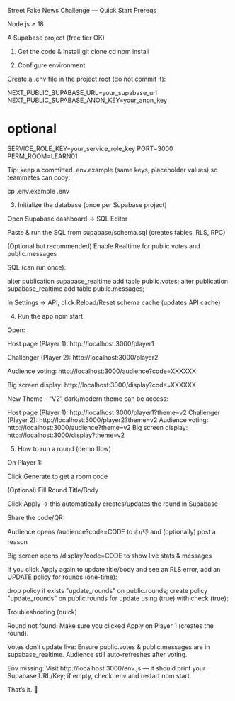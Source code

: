 Street Fake News Challenge — Quick Start
Prereqs

Node.js ≥ 18

A Supabase project (free tier OK)

1) Get the code & install
git clone <your-repo-url>
cd <repo-folder>
npm install

2) Configure environment

Create a .env file in the project root (do not commit it):

NEXT_PUBLIC_SUPABASE_URL=your_supabase_url
NEXT_PUBLIC_SUPABASE_ANON_KEY=your_anon_key

# optional
SERVICE_ROLE_KEY=your_service_role_key
PORT=3000
PERM_ROOM=LEARN01


Tip: keep a committed .env.example (same keys, placeholder values) so teammates can copy:

cp .env.example .env

3) Initialize the database (once per Supabase project)

Open Supabase dashboard → SQL Editor

Paste & run the SQL from supabase/schema.sql (creates tables, RLS, RPC)

(Optional but recommended) Enable Realtime for public.votes and public.messages

SQL (can run once):

alter publication supabase_realtime add table public.votes;
alter publication supabase_realtime add table public.messages;



In Settings → API, click Reload/Reset schema cache (updates API cache)

4) Run the app
npm start


Open:

Host page (Player 1): http://localhost:3000/player1

Challenger (Player 2): http://localhost:3000/player2

Audience voting: http://localhost:3000/audience?code=XXXXXX

Big screen display: http://localhost:3000/display?code=XXXXXX

New Theme - “V2” dark/modern theme can be access:

Host page (Player 1): http://localhost:3000/player1?theme=v2
Challenger (Player 2): http://localhost:3000/player2?theme=v2
Audience voting: http://localhost:3000/audience?theme=v2
Big screen display: http://localhost:3000/display?theme=v2


5) How to run a round (demo flow)

On Player 1:

Click Generate to get a room code

(Optional) Fill Round Title/Body

Click Apply → this automatically creates/updates the round in Supabase

Share the code/QR:

Audience opens /audience?code=CODE to 👍/👎 and (optionally) post a reason

Big screen opens /display?code=CODE to show live stats & messages

If you click Apply again to update title/body and see an RLS error, add an UPDATE policy for rounds (one-time):

drop policy if exists "update_rounds" on public.rounds;
create policy "update_rounds" on public.rounds for update using (true) with check (true);

Troubleshooting (quick)

Round not found: Make sure you clicked Apply on Player 1 (creates the round).

Votes don’t update live: Ensure public.votes & public.messages are in supabase_realtime. Audience still auto-refreshes after voting.

Env missing: Visit http://localhost:3000/env.js — it should print your Supabase URL/Key; if empty, check .env and restart npm start.

That’s it. 🎉
